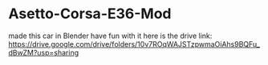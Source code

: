 # Asetto-Corsa-E36-Mod
made this car in Blender
have fun with it
here is the drive link:
https://drive.google.com/drive/folders/10v7ROqWAJSTzpwmaOiAhs9BQFu_dBwZM?usp=sharing
